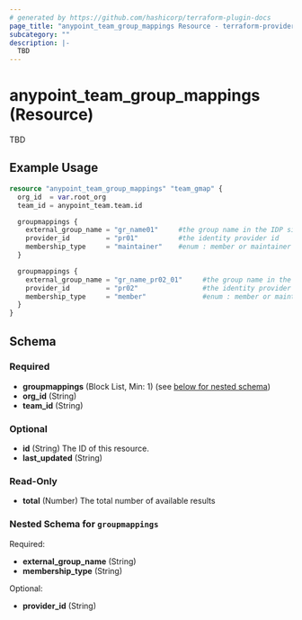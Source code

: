 ```yaml
---
# generated by https://github.com/hashicorp/terraform-plugin-docs
page_title: "anypoint_team_group_mappings Resource - terraform-provider-anypoint"
subcategory: ""
description: |-
  TBD
---
```


# anypoint_team_group_mappings (Resource)

TBD

## Example Usage

```terraform
resource "anypoint_team_group_mappings" "team_gmap" {
  org_id  = var.root_org
  team_id = anypoint_team.team.id

  groupmappings {
    external_group_name = "gr_name01"     #the group name in the IDP side
    provider_id         = "pr01"          #the identity provider id
    membership_type     = "maintainer"    #enum : member or maintainer
  }

  groupmappings {
    external_group_name = "gr_name_pr02_01"     #the group name in the IDP side
    provider_id         = "pr02"                #the identity provider id
    membership_type     = "member"              #enum : member or maintainer
  }
}
```

<!-- schema generated by tfplugindocs -->
## Schema

### Required

- **groupmappings** (Block List, Min: 1) (see [below for nested schema](#nestedblock--groupmappings))
- **org_id** (String)
- **team_id** (String)

### Optional

- **id** (String) The ID of this resource.
- **last_updated** (String)

### Read-Only

- **total** (Number) The total number of available results

<a id="nestedblock--groupmappings"></a>
### Nested Schema for `groupmappings`

Required:

- **external_group_name** (String)
- **membership_type** (String)

Optional:

- **provider_id** (String)


